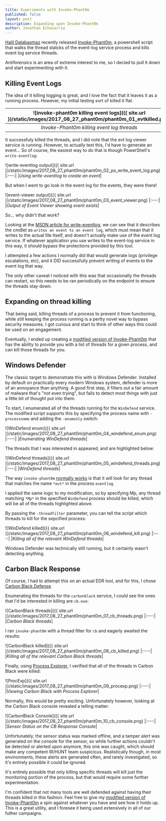```yaml
---
title: Experiments with Invoke-Phant0m
published: false
layout: post
description: Expanding upon Invoke-Phant0m
author: Jonathan Echavarria
---
```


[Halil Dalabasmaz](https://twitter.com/hlldz) recently released [Invoke-Phant0m](https://github.com/hlldz/Invoke-Phant0m), a powershell script that walks the thread statcks of the event-log service process and kills event log service threads.

Antiforensics is an area of extreme interest to me, so I decied to pull it down and start experimenting with it.

## Killing Event Logs
The idea of it killing logging is great, and I love the fact that it leaves it as a running process. However, my initial testing sort of killed it flat.

|![invoke-phant0m killing event logs]({{ site.url }}/static/images/2017_08_27_phant0m/phant0m_01_evtkilled.png)
|:---:|
|*Invoke-Phant0m killing event log threads*|

It successfuly killed the threads, and I did note that the evt log viewer service is running. However, to actually test this, I'd have to generate an event... So of course, the easiest way to do that is though PowerShell's ```write-eventlog```:

![write-eventlog output]({{ site.url }}/static/images/2017_08_27_phant0m/phant0m_02_ps_write_event_log.png)
|:---:|
|*Using write-eventlog to create an event*|

But when I went to go look in the event log for the events, they were there!

![event-viewer output]({{ site.url }}/static/images/2017_08_27_phant0m/phant0m_03_event_viewer.png)
|:---:|
|*Output of Event Viewer showing event exists*|

So... why didn't that work?

Looking at the [MSDN article for write-eventlog](https://docs.microsoft.com/en-us/powershell/module/microsoft.powershell.management/write-eventlog), we can see that it describes the cmdlet as ```writes an event to an event log```, which must mean that it writes to the actual file itself, and doesn't actually make use of the event log service. If whatever application you use writes to the event-log service in this way, it should bypass the protections provided by this tool.

I attempted a few actions I normally did that would generate logs (privilege escalations, etc), and it DID successfully prevent writing of events to the event log that way.

The only other caveat I noticed with this was that occasionally the threads can restart, so this needs to be ran periodically on the endpoint to ensure the threads stay down.

## Expanding on thread killing
That being said, killing threads of a process to prevent it from functioning, while still keeping the process running is a pertty novel way to bypass security measures. I got curious and start to think of other ways this could be used on an engagement.

Eventually, I ended up creating a [modified version of Invoke-Phant0m](https://github.com/Und3rf10w/Invoke-Phant0m/commit/81e6df1de14972e17bc393ab1d2d7c11c722f94a) that has the ability to provide you with a list of threads for a given process, and can kill those threads for you.

## Windows Defender
The classic target to demonstrate this with is Windows Defender. Installed by default on practically every modern Windows system, defender is more of an annoyance than anything. A good first step, it filters out a fair amount of malware that's "not even trying", but fails to detect most things with just a little bit of thought put into them.

To start, I enumerated all of the threads running for the ```WinDefend``` service. The modified script supports this by specifying the process name with ```-processname``` and adding the ```-enumonly``` switch:

![WinDefend enum]({{ site.url }}/static/images/2017_08_27_phant0m/phant0m_04_windefend_enum.png)
|:---:|
|*Enumerating WinDefend threads*|

The threads that I was interested in appeared, and are highlighted below:

![WinDefend threads]({{ site.url }}/static/images/2017_08_27_phant0m/phant0m_05_windefend_threads.png)
|:---:|
|*WinDefend threads*|

The way ```invoke-phant0m``` [normally works](https://github.com/hlldz/Invoke-Phant0m/blob/master/Invoke-Phant0m.ps1#L1041) is that it will look for any thread that matches the name ```*evt*``` in the process ```eventlog```.

I applied the same logic to my modification, so by specifying Mp, any thread matching ```*Mp*``` in the specified ```WinDefend``` process should be killed, which will be all of the threads highlighted above.

By passing the ```-threadfilter``` parameter, you can tell the script which threads to kill for the sepcified process:

![WinDefend killed]({{ site.url }}/static/images/2017_08_27_phant0m/phant0m_06_windefend_kill.png)
|:---:|
|*Killing all of the relevant WinDefend threads*|

Windows Defender was technically still running, but it certainly wasn't detecting anything.

## Carbon Black Response
Of course, I had to attempt this on an actual EDR tool, and for this, I chose [Carbon Black Defense](https://www.carbonblack.com/products/cb-defense/).

Enumerating the threads for the ```carbonblack``` service, I could see the ones that I'd be interested in killing are ```cb.exe```:

![CarbonBlack threads]({{ site.url }}/static/images/2017_08_27_phant0m/phant0m_07_cb_threads.png)
|:---:|
|*Carbon Black threads*|

I ran ```invoke-phant0m``` with a thread filter for ```cb``` and eagerly awaited the results:

![CarbonBlack killed]({{ site.url }}/static/images/2017_08_27_phant0m/phant0m_08_cb_killed.png)
|:---:|
|*Killing all of the relevant Carbon Black threads*|

Finally, using [Process Explorer](https://docs.microsoft.com/en-us/sysinternals/downloads/process-explorer), I verified that all of the threads in Carbon Black were killed:

![ProcExp]({{ site.url }}/static/images/2017_08_27_phant0m/phant0m_09_procexp.png)
|:---:|
|*Viewing Carbon Black with Process Explorer*|

Normally, this would be pretty exciting. Unfortunately however, looking at the Carbon Black console revealed a telling matter:

![CarbonBlack Console]({{ site.url }}/static/images/2017_08_27_phant0m/phant0m_10_cb_console.png)
|:---:|
|*Sensor Status on the CB Response Console*|

Unfortunately, the sensor status was marked offline, and a tamper alert was generated on the console for the sensor, so while further actions couldn't be detected or alerted upon anymore, this one was caught, which should make any competent IR/HUNT team suspicious. Realistically though, in most environments, these alerts are generated often, and rarely investigated, so it's entirely possible it could be ignored.

It's entirely possible that only killing specific threads will kill just the monitoring portion of the process, but that would require some further experimentation.

I'm confident that not many tools are well defended against having their threads killed in this fashion. Feel free to give my [modified version of Invoke-Phant0m](https://github.com/Und3rf10w/Invoke-Phant0m/blob/master/Invoke-Phant0m.ps1) a spin against whatever you have and see how it holds up. This is a great utility, and I foresee it being used extensively in all of our futher campaigns.
